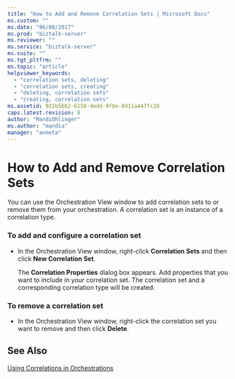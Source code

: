 ```yaml
---
title: "How to Add and Remove Correlation Sets | Microsoft Docs"
ms.custom: ""
ms.date: "06/08/2017"
ms.prod: "biztalk-server"
ms.reviewer: ""
ms.service: "biztalk-server"
ms.suite: ""
ms.tgt_pltfrm: ""
ms.topic: "article"
helpviewer_keywords: 
  - "correlation sets, deleting"
  - "correlation sets, creating"
  - "deleting, correlation sets"
  - "creating, correlation sets"
ms.assetid: 922b56b2-6150-4edd-9f8e-8d11a447fc28
caps.latest.revision: 8
author: "MandiOhlinger"
ms.author: "mandia"
manager: "anneta"
---
```

# How to Add and Remove Correlation Sets
You can use the Orchestration View window to add correlation sets to or remove them from your orchestration. A correlation set is an instance of a correlation type.  
  
### To add and configure a correlation set  
  
-   In the Orchestration View window, right-click **Correlation Sets** and then click **New Correlation Set**.  
  
     The **Correlation Properties** dialog box appears. Add properties that you want to include in your correlation set. The correlation set and a corresponding correlation type will be created.  
  
### To remove a correlation set  
  
-   In the Orchestration View window, right-click the correlation set you want to remove and then click **Delete**.  
  
## See Also  
 [Using Correlations in Orchestrations](../core/using-correlations-in-orchestrations.md)